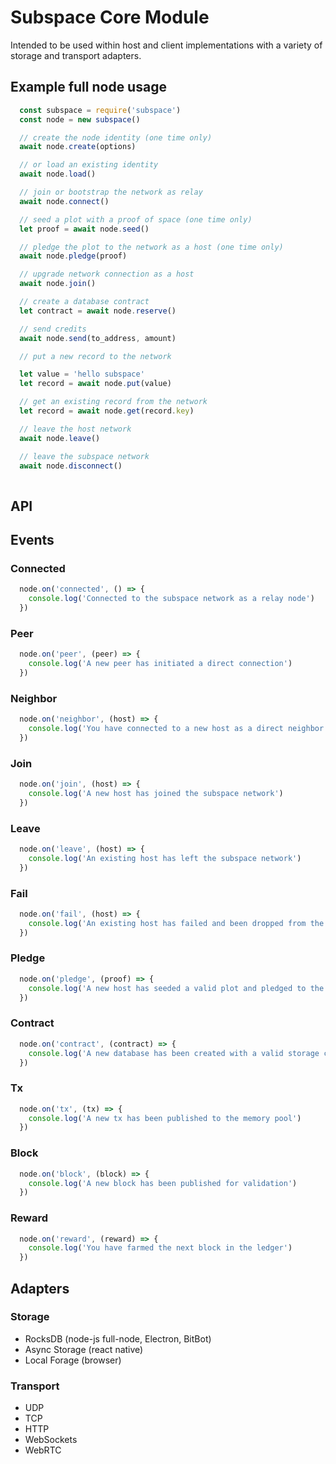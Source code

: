 # Subspace Core Module

Intended to be used within host and client implementations with a variety of storage and transport adapters.

## Example full node usage

```javascript
  const subspace = require('subspace')
  const node = new subspace()

  // create the node identity (one time only)
  await node.create(options)

  // or load an existing identity
  await node.load()

  // join or bootstrap the network as relay 
  await node.connect()

  // seed a plot with a proof of space (one time only)
  let proof = await node.seed()

  // pledge the plot to the network as a host (one time only)
  await node.pledge(proof)

  // upgrade network connection as a host
  await node.join() 

  // create a database contract
  let contract = await node.reserve()

  // send credits 
  await node.send(to_address, amount)

  // put a new record to the network

  let value = 'hello subspace'
  let record = await node.put(value)

  // get an existing record from the network
  let record = await node.get(record.key)

  // leave the host network
  await node.leave()

  // leave the subspace network
  await node.disconnect()
  
```

## API

## Events

### Connected
```javascript
  node.on('connected', () => {
    console.log('Connected to the subspace network as a relay node')
  })
```

### Peer
```javascript
  node.on('peer', (peer) => {
    console.log('A new peer has initiated a direct connection')
  })
```

### Neighbor
```javascript
  node.on('neighbor', (host) => {
    console.log('You have connected to a new host as a direct neighbor')
  })
```

### Join
```javascript
  node.on('join', (host) => {
    console.log('A new host has joined the subspace network')
  })
```

### Leave
```javascript
  node.on('leave', (host) => {
    console.log('An existing host has left the subspace network')
  })
```

### Fail
```javascript
  node.on('fail', (host) => {
    console.log('An existing host has failed and been dropped from the subspace network')
  })
```

### Pledge
```javascript
  node.on('pledge', (proof) => {
    console.log('A new host has seeded a valid plot and pledged to the subspace network')
  })
```

### Contract
```javascript
  node.on('contract', (contract) => {
    console.log('A new database has been created with a valid storage contract')
  })
```

### Tx
```javascript
  node.on('tx', (tx) => {
    console.log('A new tx has been published to the memory pool')
  })
```

### Block
```javascript
  node.on('block', (block) => {
    console.log('A new block has been published for validation')
  })
```

### Reward
```javascript
  node.on('reward', (reward) => {
    console.log('You have farmed the next block in the ledger')
  })
```

## Adapters

### Storage

* RocksDB (node-js full-node, Electron, BitBot)
* Async Storage (react native)
* Local Forage (browser)

### Transport

* UDP
* TCP
* HTTP
* WebSockets
* WebRTC